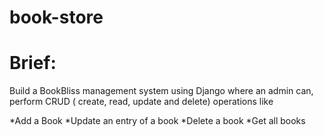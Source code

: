 # book-store

# Brief:
Build a BookBliss management system using Django where an admin can, perform CRUD ( create, read, update and delete) operations like

*Add a Book
*Update an entry of a book
*Delete a book
*Get all books
